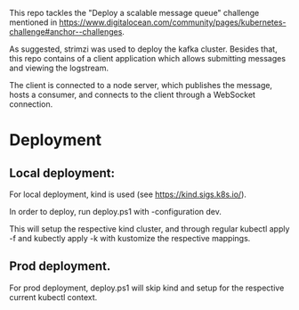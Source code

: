 This repo tackles the "Deploy a scalable message queue" challenge mentioned in https://www.digitalocean.com/community/pages/kubernetes-challenge#anchor--challenges.

As suggested, strimzi was used to deploy the kafka cluster. Besides that, this repo contains of a client application which allows submitting messages and viewing the logstream.

The client is connected to a node server, which publishes the message, hosts a consumer, and connects to the client through a WebSocket connection.

# Deployment

## Local deployment:

For local deployment, kind is used (see https://kind.sigs.k8s.io/).

In order to deploy, run deploy.ps1 with -configuration dev.

This will setup the respective kind cluster, and through regular kubectl apply -f and kubectly apply -k with kustomize the respective mappings.

## Prod deployment.

For prod deployment, deploy.ps1 will skip kind and setup for the respective current kubectl context.
